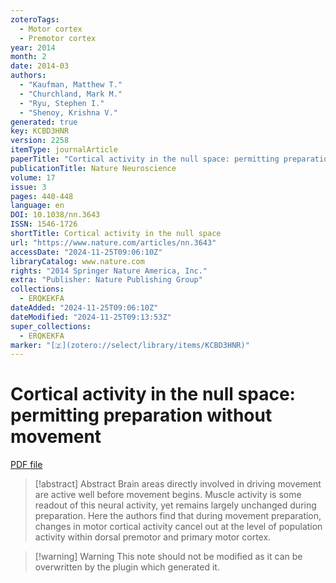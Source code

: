 ```yaml
---
zoteroTags:
  - Motor cortex
  - Premotor cortex
year: 2014
month: 2
date: 2014-03
authors:
  - "Kaufman, Matthew T."
  - "Churchland, Mark M."
  - "Ryu, Stephen I."
  - "Shenoy, Krishna V."
generated: true
key: KCBD3HNR
version: 2258
itemType: journalArticle
paperTitle: "Cortical activity in the null space: permitting preparation without movement"
publicationTitle: Nature Neuroscience
volume: 17
issue: 3
pages: 440-448
language: en
DOI: 10.1038/nn.3643
ISSN: 1546-1726
shortTitle: Cortical activity in the null space
url: "https://www.nature.com/articles/nn.3643"
accessDate: "2024-11-25T09:06:10Z"
libraryCatalog: www.nature.com
rights: "2014 Springer Nature America, Inc."
extra: "Publisher: Nature Publishing Group"
collections:
  - ERQKEKFA
dateAdded: "2024-11-25T09:06:10Z"
dateModified: "2024-11-25T09:13:53Z"
super_collections:
  - ERQKEKFA
marker: "[🇿](zotero://select/library/items/KCBD3HNR)"
---
```


# Cortical activity in the null space: permitting preparation without movement

[PDF file](/Papers/PDFs/Kaufman%20et%20al.%202014undefined%20-%20Cortical%20activity%20in%20the%20null%20space%20permitting%20preparation%20without%20movement.pdf)

> [!abstract] Abstract
> Brain areas directly involved in driving movement are active well before movement begins. Muscle activity is some readout of this neural activity, yet remains largely unchanged during preparation. Here the authors find that during movement preparation, changes in motor cortical activity cancel out at the level of population activity within dorsal premotor and primary motor cortex.

>[!warning] Warning
> This note should not be modified as it can be overwritten by the plugin which generated it.

